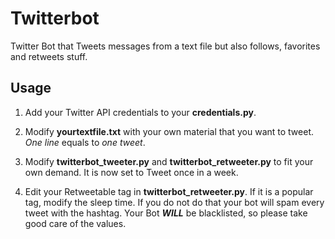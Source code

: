 # Twitterbot
Twitter Bot that Tweets messages from a text file but also follows, favorites and retweets stuff.

## Usage

1. Add your Twitter API credentials to your **credentials.py**.

2. Modify **yourtextfile.txt** with your own material that you want to tweet. *One line* equals to *one tweet*.

3. Modify **twitterbot_tweeter.py** and **twitterbot_retweeter.py** to fit your own demand. It is now set to Tweet once in a week. 

4. Edit your Retweetable tag in **twitterbot_retweeter.py**. If it is a popular tag, modify the sleep time. If you do not do that your bot will spam every tweet with the hashtag. Your Bot ***WILL*** be blacklisted, so please take good care of the values. 

